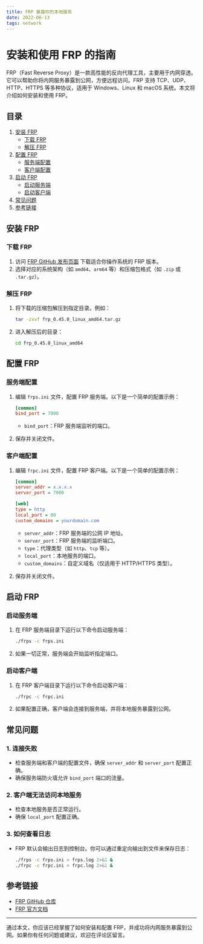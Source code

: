 ```yaml
---
title: FRP 暴露你的本地服务
date: 2022-06-13
tags: network
---
```

# 安装和使用 FRP 的指南

FRP（Fast Reverse Proxy）是一款高性能的反向代理工具，主要用于内网穿透。它可以帮助你将内网服务暴露到公网，方便远程访问。FRP 支持 TCP、UDP、HTTP、HTTPS 等多种协议，适用于 Windows、Linux 和 macOS 系统。本文将介绍如何安装和使用 FRP。

## 目录
1. [安装 FRP](#安装-frp)
   - [下载 FRP](#下载-frp)
   - [解压 FRP](#解压-frp)
2. [配置 FRP](#配置-frp)
   - [服务端配置](#服务端配置)
   - [客户端配置](#客户端配置)
3. [启动 FRP](#启动-frp)
   - [启动服务端](#启动服务端)
   - [启动客户端](#启动客户端)
4. [常见问题](#常见问题)
5. [参考链接](#参考链接)

## 安装 FRP

### 下载 FRP

1. 访问 [FRP GitHub 发布页面](https://github.com/fatedier/frp/releases) 下载适合你操作系统的 FRP 版本。
2. 选择对应的系统架构（如 `amd64`、`arm64` 等）和压缩包格式（如 `.zip` 或 `.tar.gz`）。

### 解压 FRP

1. 将下载的压缩包解压到指定目录。例如：

   ```bash
   tar -zxvf frp_0.45.0_linux_amd64.tar.gz
   ```

2. 进入解压后的目录：

   ```bash
   cd frp_0.45.0_linux_amd64
   ```

## 配置 FRP

### 服务端配置

1. 编辑 `frps.ini` 文件，配置 FRP 服务端。以下是一个简单的配置示例：

   ```ini
   [common]
   bind_port = 7000
   ```

   - `bind_port`：FRP 服务端监听的端口。

2. 保存并关闭文件。

### 客户端配置

1. 编辑 `frpc.ini` 文件，配置 FRP 客户端。以下是一个简单的配置示例：

   ```ini
   [common]
   server_addr = x.x.x.x
   server_port = 7000

   [web]
   type = http
   local_port = 80
   custom_domains = yourdomain.com
   ```

   - `server_addr`：FRP 服务端的公网 IP 地址。
   - `server_port`：FRP 服务端的监听端口。
   - `type`：代理类型（如 `http`、`tcp` 等）。
   - `local_port`：本地服务的端口。
   - `custom_domains`：自定义域名（仅适用于 HTTP/HTTPS 类型）。

2. 保存并关闭文件。

## 启动 FRP

### 启动服务端

1. 在 FRP 服务端目录下运行以下命令启动服务端：

   ```bash
   ./frps -c frps.ini
   ```

2. 如果一切正常，服务端会开始监听指定端口。

### 启动客户端

1. 在 FRP 客户端目录下运行以下命令启动客户端：

   ```bash
   ./frpc -c frpc.ini
   ```

2. 如果配置正确，客户端会连接到服务端，并将本地服务暴露到公网。

## 常见问题

### 1. 连接失败

- 检查服务端和客户端的配置文件，确保 `server_addr` 和 `server_port` 配置正确。
- 确保服务端防火墙允许 `bind_port` 端口的流量。

### 2. 客户端无法访问本地服务

- 检查本地服务是否正常运行。
- 确保 `local_port` 配置正确。

### 3. 如何查看日志

- FRP 默认会输出日志到控制台。你可以通过重定向输出到文件来保存日志：

  ```bash
  ./frps -c frps.ini > frps.log 2>&1 &
  ./frpc -c frpc.ini > frpc.log 2>&1 &
  ```

## 参考链接

- [FRP GitHub 仓库](https://github.com/fatedier/frp)
- [FRP 官方文档](https://gofrp.org/docs/)

---

通过本文，你应该已经掌握了如何安装和配置 FRP，并成功将内网服务暴露到公网。如果你有任何问题或建议，欢迎在评论区留言。